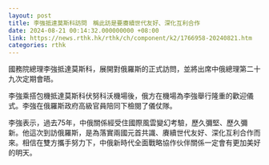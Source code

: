 ```yaml
---
layout: post
title: 李強抵達莫斯科訪問　稱此訪是要賡續世代友好、深化互利合作
date: 2024-08-21 00:14:32.000000000 +08:00
link: https://news.rthk.hk/rthk/ch/component/k2/1766958-20240821.htm
categories: rthk
---
```


國務院總理李強抵達莫斯科，展開對俄羅斯的正式訪問，並將出席中俄總理第二十九次定期會晤。

李強乘搭包機抵達莫斯科伏努科沃機場後，俄方在機場為李強舉行隆重的歡迎儀式。李強在俄羅斯政府高級官員陪同下檢閱了儀仗隊。

李強表示，過去75年，中俄關係經受住國際風雲變幻考驗，歷久彌堅、歷久彌新。他這次到訪俄羅斯，是為落實兩國元首共識、賡續世代友好、深化互利合作而來。相信在雙方攜手努力下，中俄新時代全面戰略協作伙伴關係一定會有更加美好的明天。
